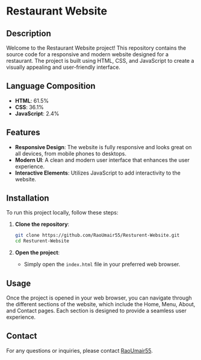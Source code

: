 # Restaurant Website

## Description
Welcome to the Restaurant Website project! This repository contains the source code for a responsive and modern website designed for a restaurant. The project is built using HTML, CSS, and JavaScript to create a visually appealing and user-friendly interface.

## Language Composition
- **HTML**: 61.5%
- **CSS**: 36.1%
- **JavaScript**: 2.4%

## Features
- **Responsive Design**: The website is fully responsive and looks great on all devices, from mobile phones to desktops.
- **Modern UI**: A clean and modern user interface that enhances the user experience.
- **Interactive Elements**: Utilizes JavaScript to add interactivity to the website.

## Installation
To run this project locally, follow these steps:

1. **Clone the repository**:
    ```bash
    git clone https://github.com/RaoUmair55/Resturent-Website.git
    cd Resturent-Website
    ```

2. **Open the project**:
    - Simply open the `index.html` file in your preferred web browser.

## Usage
Once the project is opened in your web browser, you can navigate through the different sections of the website, which include the Home, Menu, About, and Contact pages. Each section is designed to provide a seamless user experience.


## Contact
For any questions or inquiries, please contact [RaoUmair55](https://github.com/RaoUmair55).
